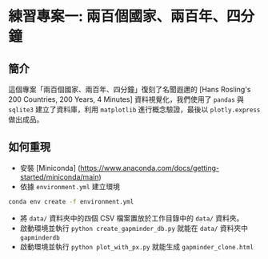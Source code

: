 # 練習專案一: 兩百個國家、兩百年、四分鐘

## 簡介
這個專案「兩百個國家、兩百年、四分鐘」復刻了名聞遐邇的 [Hans Rosling's 200 Countries, 200 Years, 4 Minutes] 資料視覺化，我們使用了 `pandas` 與 `sqlite3` 建立了資料庫，利用 `matplotlib` 進行概念驗證，最後以 `plotly.express` 做出成品。

## 如何重現
- 安裝 [Miniconda] (https://www.anaconda.com/docs/getting-started/miniconda/main)
- 依據 `environment.yml` 建立環境

```bash
conda env create -f environment.yml
```

- 將 `data/` 資料夾中的四個 CSV 檔案置放於工作目錄中的 `data/` 資料夾。
- 啟動環境並執行 `python create_gapminder_db.py` 就能在 `data/` 資料夾中 `gapminderdb`
- 啟動環境並執行 `python plot_with_px.py` 就能生成 `gapminder_clone.html`